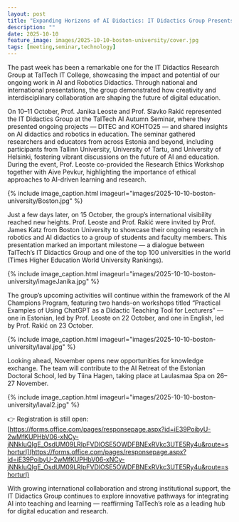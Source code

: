```yaml
---
layout: post
title: "Expanding Horizons of AI Didactics: IT Didactics Group Presents at TalTech and Boston University"
description: ""
date: 2025-10-10
feature_image: images/2025-10-10-boston-university/cover.jpg
tags: [meeting,seminar,technology]
---
```

The past week has been a remarkable one for the IT Didactics Research Group at TalTech IT College, showcasing the impact and potential of our ongoing work in AI and Robotics Didactics. Through national and international presentations, the group demonstrated how creativity and interdisciplinary collaboration are shaping the future of digital education.

<!--more-->

On 10–11 October, Prof. Janika Leoste and Prof. Slavko Rakić represented the IT Didactics Group at the TalTech AI Autumn Seminar, where they presented ongoing projects — DITEC and KOHTO25 — and shared insights on AI didactics and robotics in education. The seminar gathered researchers and educators from across Estonia and beyond, including participants from Tallinn University, University of Tartu, and University of Helsinki, fostering vibrant discussions on the future of AI and education. During the event, Prof. Leoste co-provided the Research Ethics Workshop together with Aive Pevkur, highlighting the importance of ethical approaches to AI-driven learning and research.

{% include image_caption.html imageurl="images/2025-10-10-boston-university/Boston.jpg" %}

Just a few days later, on 15 October, the group’s international visibility reached new heights. Prof. Leoste and Prof. Rakić were invited by Prof. James Katz from Boston University to showcase their ongoing research in robotics and AI didactics to a group of students and faculty members. This presentation marked an important milestone — a dialogue between TalTech’s IT Didactics Group and one of the top 100 universities in the world (Times Higher Education World University Rankings).


{% include image_caption.html imageurl="images/2025-10-10-boston-university/imageJanika.jpg" %}

The group’s upcoming activities will continue within the framework of the AI Champions Program, featuring two hands-on workshops titled “Practical Examples of Using ChatGPT as a Didactic Teaching Tool for Lecturers” — one in Estonian, led by Prof. Leoste on 22 October, and one in English, led by Prof. Rakić on 23 October.

{% include image_caption.html imageurl="images/2025-10-10-boston-university/laval.jpg" %}

Looking ahead, November opens new opportunities for knowledge exchange. The team will contribute to the AI Retreat of the Estonian Doctoral School, led by Tiina Hagen, taking place at Laulasmaa Spa on 26–27 November.


{% include image_caption.html imageurl="images/2025-10-10-boston-university/laval2.jpg" %}


👉 Registration is still open: [https://forms.office.com/pages/responsepage.aspx?id=iE39PoibyU-2wMfKUPHbV06-xNCy-jNNkluQIgE_OsdUM09LRlpFVDlOSE5OWDFBNExRVkc3UTE5Ry4u&route=shorturl](https://forms.office.com/pages/responsepage.aspx?id=iE39PoibyU-2wMfKUPHbV06-xNCy-jNNkluQIgE_OsdUM09LRlpFVDlOSE5OWDFBNExRVkc3UTE5Ry4u&route=shorturl)

With growing international collaboration and strong institutional support, the IT Didactics Group continues to explore innovative pathways for integrating AI into teaching and learning — reaffirming TalTech’s role as a leading hub for digital education and research.